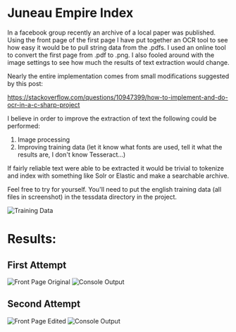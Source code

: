# Juneau Empire Index

In a facebook group recently an archive of a local paper was published.  Using the front page of the first page I have put together an OCR tool to see how easy it would be to pull string data from the .pdfs. I used an online tool to convert the first page from .pdf to .png.  I also fooled around with the image settings to see how much the results of text extraction would change. 

Nearly the entire implementation comes from small modifications suggested by this post:

https://stackoverflow.com/questions/10947399/how-to-implement-and-do-ocr-in-a-c-sharp-project

I believe in order to improve the extraction of text the following could be performed:

1. Image processing
2. Improving training data (let it know what fonts are used, tell it what the results are, I don't know Tesseract...)

If fairly reliable text were able to be extracted it would be trivial to tokenize and index with something like Solr or Elastic and make a searchable archive. 

Feel free to try for yourself.  You'll need to put the english training data (all files in screenshot) in the tessdata directory in the project. 

![Training Data](https://github.com/craigmillard/Juneau-Empire-Index/blob/master/Ocr/Ocr/Required%20Tesseract%20Files.PNG)


# Results: 

## First Attempt
![Front Page Original](https://github.com/craigmillard/Juneau-Empire-Index/blob/master/Ocr/Ocr/Newspaper/pngs/front-page-original.png)
![Console Output](https://github.com/craigmillard/Juneau-Empire-Index/blob/master/Ocr/Ocr/Newspaper/pngs/First%20OCR.PNG)

## Second Attempt
![Front Page Edited](https://github.com/craigmillard/Juneau-Empire-Index/blob/master/Ocr/Ocr/Newspaper/pngs/front-page-updated.jpg)
![Console Output](https://github.com/craigmillard/Juneau-Empire-Index/blob/master/Ocr/Ocr/Newspaper/pngs/Second%20OCR.PNG)

